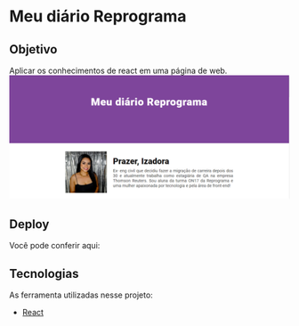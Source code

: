 # Meu diário Reprograma

## Objetivo
Aplicar os conhecimentos de react em uma página de web.
<img src="./src/img/print-page.png">

## Deploy
Você pode conferir aqui: 

## Tecnologias
As ferramenta utilizadas nesse projeto:
 -  [React](https://pt-br.reactjs.org/)